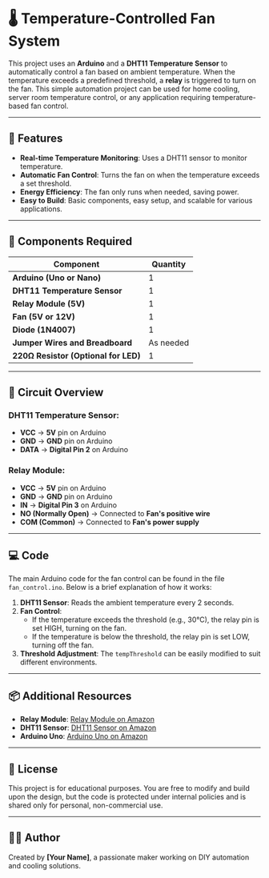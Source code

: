 # 🌡️ Temperature-Controlled Fan System

This project uses an **Arduino** and a **DHT11 Temperature Sensor** to automatically control a fan based on ambient temperature. When the temperature exceeds a predefined threshold, a **relay** is triggered to turn on the fan. This simple automation project can be used for home cooling, server room temperature control, or any application requiring temperature-based fan control.

---

## 🔧 Features

- **Real-time Temperature Monitoring**: Uses a DHT11 sensor to monitor temperature.
- **Automatic Fan Control**: Turns the fan on when the temperature exceeds a set threshold.
- **Energy Efficiency**: The fan only runs when needed, saving power.
- **Easy to Build**: Basic components, easy setup, and scalable for various applications.

---

## 🧰 Components Required

| Component                         | Quantity |
|-----------------------------------|----------|
| **Arduino (Uno or Nano)**         | 1        |
| **DHT11 Temperature Sensor**      | 1        |
| **Relay Module (5V)**             | 1        |
| **Fan (5V or 12V)**               | 1        |
| **Diode (1N4007)**                | 1        |
| **Jumper Wires and Breadboard**   | As needed |
| **220Ω Resistor (Optional for LED)** | 1      |

---

## 🔌 Circuit Overview

### **DHT11 Temperature Sensor:**
- **VCC** → **5V** pin on Arduino
- **GND** → **GND** pin on Arduino
- **DATA** → **Digital Pin 2** on Arduino

### **Relay Module:**
- **VCC** → **5V** pin on Arduino
- **GND** → **GND** pin on Arduino
- **IN** → **Digital Pin 3** on Arduino
- **NO (Normally Open)** → Connected to **Fan's positive wire**
- **COM (Common)** → Connected to **Fan's power supply**

---

## 💻 Code

The main Arduino code for the fan control can be found in the file `fan_control.ino`. Below is a brief explanation of how it works:

1. **DHT11 Sensor**: Reads the ambient temperature every 2 seconds.
2. **Fan Control**: 
   - If the temperature exceeds the threshold (e.g., 30°C), the relay pin is set HIGH, turning on the fan.
   - If the temperature is below the threshold, the relay pin is set LOW, turning off the fan.
3. **Threshold Adjustment**: The `tempThreshold` can be easily modified to suit different environments.

---

## 📦 Additional Resources

- **Relay Module**: [Relay Module on Amazon](https://www.amazon.com/dp/B07JYV2PHH)
- **DHT11 Sensor**: [DHT11 Sensor on Amazon](https://www.amazon.com/dp/B01LZ1G7Z0)
- **Arduino Uno**: [Arduino Uno on Amazon](https://www.amazon.com/dp/B008GRTSV6)

---

## 📜 License

This project is for educational purposes. You are free to modify and build upon the design, but the code is protected under internal policies and is shared only for personal, non-commercial use.

---

## 🙋‍♂️ Author

Created by **[Your Name]**, a passionate maker working on DIY automation and cooling solutions.
